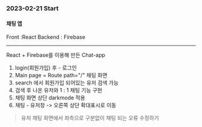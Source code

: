 ### 2023-02-21 Start
#### 채팅 앱

Front :<span color="skyblue">React</span>
Backend : <span color="green">Firebase</span>

---

React + Firebase를 이용해 만든 Chat-app

1) login(회원가입) 후 - 로그인
2) Main page = Route path="/" 채팅 화면
3) search 에서 회원가입 되어있는 유저 검색 가능
4) 검색 후 나온 유저와 1 : 1 채팅 기능 구현
5) 채팅 화면 상단 darkmode 적용
6) 채팅 - 유저창 -> 오른쪽 상단 확대표시로 이동

> 유처 채팅 화면에서 좌측으로 구분없이 채팅 되는 오류 수정하기